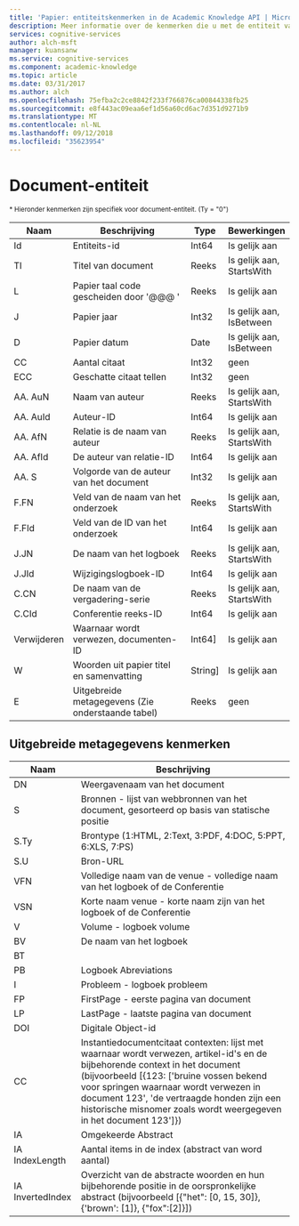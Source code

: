 ```yaml
---
title: 'Papier: entiteitskenmerken in de Academic Knowledge API | Microsoft Docs'
description: Meer informatie over de kenmerken die u met de entiteit van het document in de Academic Knowledge-API in Cognitive Services gebruiken kunt.
services: cognitive-services
author: alch-msft
manager: kuansanw
ms.service: cognitive-services
ms.component: academic-knowledge
ms.topic: article
ms.date: 03/31/2017
ms.author: alch
ms.openlocfilehash: 75efba2c2ce8842f233f766876ca00844338fb25
ms.sourcegitcommit: e8f443ac09eaa6ef1d56a60cd6ac7d351d9271b9
ms.translationtype: MT
ms.contentlocale: nl-NL
ms.lasthandoff: 09/12/2018
ms.locfileid: "35623954"
---
```

# <a name="paper-entity"></a>Document-entiteit

<sub> * Hieronder kenmerken zijn specifiek voor document-entiteit. (Ty = "0") </sub>


Naam    |Beschrijving                                        |Type       | Bewerkingen
------- | ------------------------------------------------- | --------- | ----------------------------
Id      |Entiteits-id                                          |Int64      |Is gelijk aan
TI      |Titel van document                                        |Reeks     |Is gelijk aan,<br/>StartsWith
L       |Papier taal code gescheiden door '\@@@ '            |Reeks     |Is gelijk aan
J       |Papier jaar                                         |Int32      |Is gelijk aan,<br/>IsBetween
D       |Papier datum                                         |Date       |Is gelijk aan,<br/>IsBetween
CC      |Aantal citaat                                     |Int32      |geen  
ECC     |Geschatte citaat tellen                           |Int32      |geen
AA. AuN  |Naam van auteur                                        |Reeks     |Is gelijk aan,<br/>StartsWith
AA. AuId |Auteur-ID                                          |Int64      |Is gelijk aan
AA. AfN  |Relatie is de naam van auteur                            |Reeks     |Is gelijk aan,<br/>StartsWith
AA. AfId |De auteur van relatie-ID                              |Int64      |Is gelijk aan
AA. S    |Volgorde van de auteur van het document                         |Int32      |Is gelijk aan
F.FN    |Veld van de naam van het onderzoek                                |Reeks     |Is gelijk aan,<br/>StartsWith
F.FId   |Veld van de ID van het onderzoek                                  |Int64      |Is gelijk aan
J.JN    |De naam van het logboek                                       |Reeks     |Is gelijk aan,<br/>StartsWith
J.JId   |Wijzigingslogboek-ID                                         |Int64      |Is gelijk aan
C.CN    |De naam van de vergadering-serie                             |Reeks     |Is gelijk aan,<br/>StartsWith
C.CId   |Conferentie reeks-ID                               |Int64      |Is gelijk aan
Verwijderen     |Waarnaar wordt verwezen, documenten-ID                              |Int64]    |Is gelijk aan
W       |Woorden uit papier titel en samenvatting                |String]   |Is gelijk aan
E       |Uitgebreide metagegevens (Zie onderstaande tabel)                |Reeks     |geen  
        


## <a name="extended-metadata-attributes"></a>Uitgebreide metagegevens kenmerken ##

Naam    | Beschrijving               
--------|---------------------------    
DN      | Weergavenaam van het document 
S       | Bronnen - lijst van webbronnen van het document, gesorteerd op basis van statische positie
S.Ty    | Brontype (1:HTML, 2:Text, 3:PDF, 4:DOC, 5:PPT, 6:XLS, 7:PS)
S.U     | Bron-URL
VFN     | Volledige naam van de venue - volledige naam van het logboek of de Conferentie
VSN     | Korte naam venue - korte naam zijn van het logboek of de Conferentie
V       | Volume - logboek volume
BV      | De naam van het logboek
BT      | 
PB      | Logboek Abreviations
I       | Probleem - logboek probleem
FP      | FirstPage - eerste pagina van document
LP      | LastPage - laatste pagina van document
DOI     | Digitale Object-id
CC      | Instantiedocumentcitaat contexten: lijst met waarnaar wordt verwezen, artikel-id's en de bijbehorende context in het document (bijvoorbeeld [{123: ['bruine vossen bekend voor springen waarnaar wordt verwezen in document 123', 'de vertraagde honden zijn een historische misnomer zoals wordt weergegeven in het document 123']})
IA      | Omgekeerde Abstract
IA IndexLength| Aantal items in de index (abstract van word aantal)
IA InvertedIndex| Overzicht van de abstracte woorden en hun bijbehorende positie in de oorspronkelijke abstract (bijvoorbeeld [{"het": [0, 15, 30]}, {'brown': [1]}, {"fox":[2]}])
